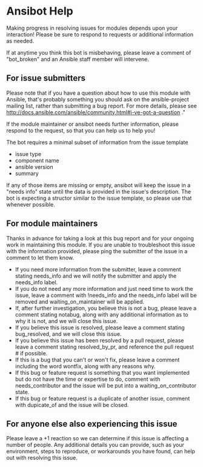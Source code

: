 # Ansibot Help

Making progress in resolving issues for modules depends upon your interaction! Please be sure to respond to requests or additional information as needed.

If at anytime you think this bot is misbehaving, please leave a comment of "bot_broken" and an Ansible staff member will intervene.

## For issue submitters
Please note that if you have a question about how to use this module with Ansible, that's probably something you should ask on the ansible-project mailing list, rather than submitting a bug report. For more details, please see http://docs.ansible.com/ansible/community.html#i-ve-got-a-question ."

If the module maintainer or ansibot needs further information, please respond to the request, so that you can help us to help you! 

The bot requires a minimal subset of information from the issue template 
* issue type
* component name
* ansible version
* summary

If any of those items are missing or empty, ansibot will keep the issue in a "needs info" state until the data is provided in the issue's description. The bot is expecting a structor similar to the issue template, so please use that whenever possible.


## For module maintainers
Thanks in advance for taking a look at this bug report and for your ongoing work in maintaining this module. If you are unable to troubleshoot this issue with the information provided, please ping the submitter of the issue in a comment to let them know. 

* If you need more information from the submitter, leave a comment stating needs_info and we will notify the submitter and apply the needs_info label.
* If you do not need any more information and just need time to work the issue, leave a comment with !needs_info and the needs_info label will be removed and waiting_on_maintainer will be applied.
* If, after further investigation, you believe this is not a bug, please leave a comment stating notabug, along with any additional information as to why it is not, and we will close this issue.
* If you believe this issue is resolved, please leave a comment stating bug_resolved, and we will close this issue. 
* If you believe this issue has been resolved by a pull request, please leave a comment stating resolved_by_pr, and reference the pull request # if possible. 
* If this is a bug that you can't or won't fix, please leave a comment including the word wontfix, along with any reasons why.
* If this bug or feature request is something that you want implemented but do not have the time or expertise to do, comment with needs_contributor and the issue will be put into a waiting_on_contributor state.
* If this bug or feature request is a duplicate of another issue, comment with dupicate_of and the issue will be closed.

## For anyone else also experiencing this issue
Please leave a +1 reaction so we can determine if this issue is affecting a number of people. Any additional details you can provide, such as your environment, steps to reproduce, or workarounds you have found, can help out with resolving this issue.
